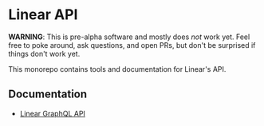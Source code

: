 # Linear API

**WARNING**: This is pre-alpha software and mostly does _not_ work yet. Feel free to poke around, ask questions, and open PRs, but don't be surprised if things don't work yet.

This monorepo contains tools and documentation for Linear's API.

## Documentation

- [Linear GraphQL API](https://github.com/linearapp/linear/blob/master/docs/API.md)

